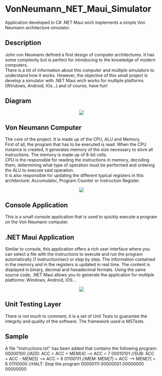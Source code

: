 # VonNeumann_NET_Maui_Simulator
Application developed in C# .NET Maui wich implements a simple Von Neumann architecture simulator.
## Description
John von Neumann defined a first design of computer architectures. It has some complexity but is perfect for introducing to the knowledge of modern computers.<br>
There is a lot of information about this computer and multiple simulators to understand how it works. However, the objective of this small project is
develop a simulator with .NET Maui wich works for multiple platforms (Windows, Android, IOs...) and of course, have fun!

## Diagram
<p align="center">
  <img src="../main/Diagram.png">
</p>

## Von Neumann Computer 
The core of the project. It is made up of the CPU, ALU and Memory.<br>
First of all, the program that has to be executed is read. When the CPU instance is created, it generates memory of the size necessary to store all instructions.
The memory is made up of 8-bit cells.<br>
CPU is the responsible for reading the instructions in memory, decoding them, determining what type of operation must be performed and ordering the ALU to execute said operation.<br>
It is also responsible for updating the different typical registers in this architecture: Accumulator, Program Counter or Instruction Register.
<p align="center">
  <img src="../main/Neumann.png">
</p>

## Console Application
This is a small console application that is used to quickly execute a program on the Von Neumann computer.

## .NET Maui Application
Similar to console, this application offers a rich user interface where you can select a file with the instructions to execute and run the program automatically (1 instruction/sec) or step by step.
The information contained in the memory and in the registers is updated in real time. The content is displayed in binary, decimal and hexadecimal formats.
Using the same source code, .NET Maui allows you to generate the application for multiple platforms: Windows, Android, iOS...
<p align="center">
  <img src="../main/NETMaui.png">
</p>

## Unit Testing Layer
There is not much to comment, it is a set of Unit Tests to guarantee the integrity and quality of the software.
The framework used is MSTests.

## Sample
A file "Instructions.txt" has been added that contains the following program:
00000100 //ADD:  ACC = ACC + MEM[4]  --> ACC  = 7
00010101 //SUB:  ACC = ACC - MEM[5]  --> ACC  = 6
01100111 //MEM:  MEM[7] = ACC        --> MEM[7] = 6
01110000 //HALT: Stop the program
00000111
00000001
00000000
00000000




